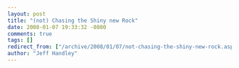 ```yaml
---
layout: post
title: "(not) Chasing the Shiny new Rock"
date: 2008-01-07 19:33:32 -0800
comments: true
tags: []
redirect_from: ["/archive/2008/01/07/not-chasing-the-shiny-new-rock.aspx/"]
author: "Jeff Handley"
---
```


